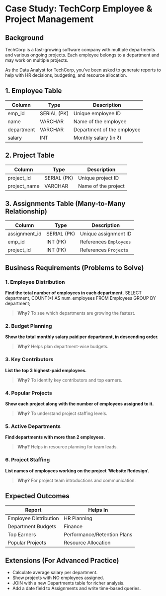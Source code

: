 # Case Study: TechCorp Employee & Project Management

## Background

TechCorp is a fast-growing software company with multiple departments and various ongoing projects. Each employee belongs to a department and may work on multiple projects.

As the Data Analyst for TechCorp, you’ve been asked to generate reports to help with HR decisions, budgeting, and resource allocation.

## 1. Employee Table

| Column     | Type        | Description                |
| ---------- | ----------- | -------------------------- |
| emp\_id    | SERIAL (PK) | Unique employee ID         |
| name       | VARCHAR     | Name of the employee       |
| department | VARCHAR     | Department of the employee |
| salary     | INT         | Monthly salary (in ₹)      |

## 2. Project Table

| Column        | Type        | Description         |
| ------------- | ----------- | ------------------- |
| project\_id   | SERIAL (PK) | Unique project ID   |
| project\_name | VARCHAR     | Name of the project |

## 3. Assignments Table (Many-to-Many Relationship)

| Column         | Type        | Description            |
| -------------- | ----------- | ---------------------- |
| assignment\_id | SERIAL (PK) | Unique assignment ID   |
| emp\_id        | INT (FK)    | References `Employees` |
| project\_id    | INT (FK)    | References `Projects`  |

## Business Requirements (Problems to Solve)

### 1. Employee Distribution

**Find the total number of employees in each department.**
SELECT department, COUNT(*) AS num_employees
FROM Employees
GROUP BY department;

> **Why?** To see which departments are growing the fastest.

### 2. Budget Planning

**Show the total monthly salary paid per department, in descending order.**

> **Why?** Helps plan department-wise budgets.

### 3. Key Contributors

**List the top 3 highest-paid employees.**

> **Why?** To identify key contributors and top earners.

### 4. Popular Projects

**Show each project along with the number of employees assigned to it.**

> **Why?** To understand project staffing levels.

### 5. Active Departments

**Find departments with more than 2 employees.**

> **Why?** Helps in resource planning for team leads.

### 6. Project Staffing

**List names of employees working on the project ‘Website Redesign’.**

> **Why?** For project team introductions and communication.

## Expected Outcomes

| Report                | Helps In                    |
| --------------------- | --------------------------- |
| Employee Distribution | HR Planning                 |
| Department Budgets    | Finance                     |
| Top Earners           | Performance/Retention Plans |
| Popular Projects      | Resource Allocation         |

## Extensions (For Advanced Practice)

* Calculate average salary per department.
* Show projects with NO employees assigned.
* JOIN with a new Departments table for richer analysis.
* Add a date field to Assignments and write time-based queries.

